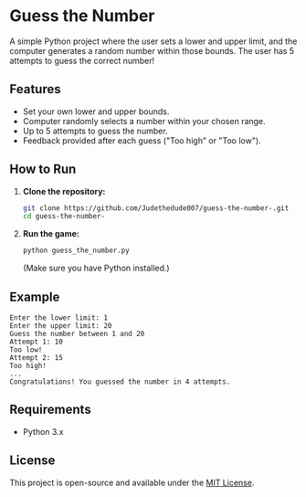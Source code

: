 # Guess the Number

A simple Python project where the user sets a lower and upper limit, and the computer generates a random number within those bounds. The user has 5 attempts to guess the correct number!

## Features

- Set your own lower and upper bounds.
- Computer randomly selects a number within your chosen range.
- Up to 5 attempts to guess the number.
- Feedback provided after each guess ("Too high" or "Too low").

## How to Run

1. **Clone the repository:**
    ```bash
    git clone https://github.com/Judethedude007/guess-the-number-.git
    cd guess-the-number-
    ```

2. **Run the game:**
    ```bash
    python guess_the_number.py
    ```

   (Make sure you have Python installed.)

## Example

```
Enter the lower limit: 1
Enter the upper limit: 20
Guess the number between 1 and 20
Attempt 1: 10
Too low!
Attempt 2: 15
Too high!
...
Congratulations! You guessed the number in 4 attempts.
```

## Requirements

- Python 3.x

## License

This project is open-source and available under the [MIT License](LICENSE).
